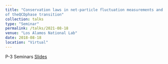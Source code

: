 ```yaml
---
title: "Conservation laws in net-particle fluctuation measurements and their effect on LQCD predictions
of theQCDphase transition"
collection: talks
type: "Seminar"
permalink: /talks/2021-08-18
venue: "Los Alamos National Lab"
date: 2018-08-18
location: "Virtual"
---
```



P-3 Seminars
[Slides](https://p25ext.lanl.gov/pastseminars.html) 
